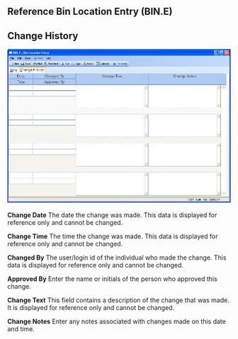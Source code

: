 ##  Reference Bin Location Entry (BIN.E)

<PageHeader />

##  Change History

![](./BIN-E-2.jpg)

**Change Date** The date the change was made. This data is displayed for
reference only and cannot be changed.  
  
**Change Time** The time the change was made. This data is displayed for
reference only and cannot be changed.  
  
**Changed By** The user/login id of the individual who made the change. This
data is displayed for reference only and cannot be changed.  
  
**Approved By** Enter the name or initials of the person who approved this
change.  
  
**Change Text** This field contains a description of the change that was made.
It is displayed for reference only and cannot be changed.  
  
**Change Notes** Enter any notes associated with changes made on this date and
time.  
  
  
<badge text= "Version 8.10.57" vertical="middle" />

<PageFooter />